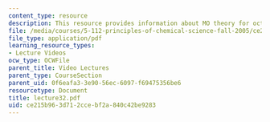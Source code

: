 ```yaml
---
content_type: resource
description: This resource provides information about MO theory for octahedral complexes.
file: /media/courses/5-112-principles-of-chemical-science-fall-2005/ce215b963d712ccebf2a840c42be9283_lecture32.pdf
file_type: application/pdf
learning_resource_types:
- Lecture Videos
ocw_type: OCWFile
parent_title: Video Lectures
parent_type: CourseSection
parent_uid: 0f6eafa3-3e90-56ec-6097-f69475356be6
resourcetype: Document
title: lecture32.pdf
uid: ce215b96-3d71-2cce-bf2a-840c42be9283
---
```

